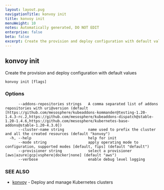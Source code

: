 ```yaml
---
layout: layout.pug
navigationTitle: konvoy init
title: konvoy init
menuWeight: 10
notes: Automatically generated, DO NOT EDIT
enterprise: false
beta: false
excerpt: Create the provision and deploy configuration with default values
---
```


## konvoy init

Create the provision and deploy configuration with default values

```
konvoy init [flags]
```

### Options

```
      --addons-repositories strings   A comma separated list of addons repositories with uri@version (default [https://github.com/mesosphere/kubeaddons-kommander@testing-1.20-1.4.3-rc.2,https://github.com/mesosphere/kubeaddons-dispatch@stable-1.20-1.4.6,https://github.com/mesosphere/kubernetes-base-addons@stable-1.20-4.3.0])
      --cluster-name string           name used to prefix the cluster and all the created resources (default "konvoy")
  -h, --help                          help for init
      --mode string                   apply operating mode to configuration, supported modes [default, fips] (default "default")
      --provisioner string            select a provisioner [aws|azure|gcp|vsphere|docker|none] (default "aws")
      --verbose                       enable debug level logging
```

### SEE ALSO

* [konvoy](../)	 - Deploy and manage Kubernetes clusters

